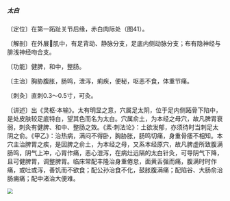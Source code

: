 ##### 太白

〔定位〕在第一跖趾关节后缘，赤白肉际处（图41）。

〔解剖〕在外展𧉯肌中，有足背动、静脉分支，足底内侧动脉分支；布有隐神经与腓浅神经吻合支。

〔功能〕健脾，和中，整肠。

〔主治〕胸胁腹胀，肠鸣，泄泻，痢疾，便秘，呕恶不食，体重节痛。

〔刺灸〕直刺0.3～0.5寸，可灸。

〔讲述〕出《灵枢·本输》。太有明显之意，穴属足太阴，位于足内侧跖骨下陷中，是处皮肤较足底特白，望其色而名为太白。穴属俞土，为本经之母穴，故凡脾胃衰弱，刺灸有健脾、和中、整肠之效。《素·刺法论》：土欲发郁，亦须待时当刺足太阴之俞。《甲乙》：治热病，满闷不得卧，胸胁胀，肠鸣切痛，身重骨痿不相知。本穴主治脾胃之疾，是因脾之俞土，为本经之母，又系本经原穴，故凡脾虚所致腹满肠鸣，阴气上冲，心胃作痛，恶心泄泻，在病灶远隔的太白针灸，可导阴气下降，且可健脾胃，调整脾胃。临床常配丰隆治身重倦怠，面黄舌强而痛，腹满时时作痛，或吐或泻，善饥而不欲食；配公孙治食不化，鼓胀腹满痛；配陷谷、大肠俞治肠痈痛；配中渚治大便难。

<img src="img/图41.jpg" style="zoom:80%;" />
